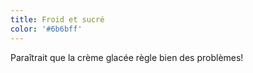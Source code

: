 ```yaml
---
title: Froid et sucré
color: '#6b6bff'
---
```



Para&icirc;trait que la cr&egrave;me glac&eacute;e r&egrave;gle bien des probl&egrave;mes!